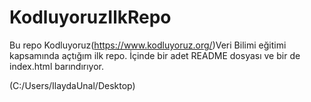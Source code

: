# KodluyoruzIlkRepo
Bu repo Kodluyoruz(https://www.kodluyoruz.org/)Veri Bilimi eğitimi kapsamında açtığım ilk repo. İçinde bir adet README dosyası ve bir de index.html barındırıyor.

(C:/Users/IlaydaUnal/Desktop)
